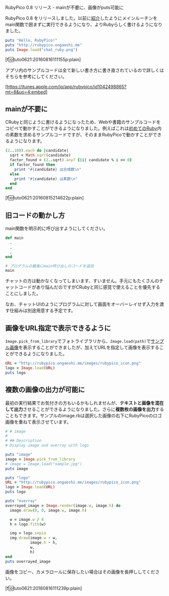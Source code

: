RubyPico 0.8 リリース - mainが不要に、画像がputs可能に
<!-- 10328749687179311836 -->
RubyPico 0.8 をリリースしました。以前に[紹介](http://ongaeshi.hatenablog.com/entry/rubypico-0.6)したようにメインルーチンをmain関数で囲まずに実行できるようになり、よりRubyらしく書けるようになりました。

```ruby
puts "Hello, RubyPico!"
puts "http://rubypico.ongaeshi.me"
puts Image.load("chat_ruby.png")
```

[f:id:tuto0621:20160816111155p:plain]

アプリ内のサンプルコードは全て新しい書き方に書き直されているので詳しくはそちらを参考にしてください。

[https://itunes.apple.com/jp/app/rubypico/id1042498865?mt=8&uo=4:embed]

## mainが不要に
CRubyと同じように書けるようになったため、Webや書籍のサンプルコードをコピペで動かすことができるようになりました。例えばこれは[初めてのRuby](http://ongaeshi.hatenablog.com/entry/first-ruby)内の素数を求めるサンプルコードですが、そのままRubyPicoで動かすことができるようになります。

```ruby
(2..100).each do |candidate|
  sqrt = Math.sqrt(candidate)
  factor_found = (2..sqrt).any? {|i| candidate % i == 0}
  if factor_found then
    print "#{candidate} は合成数\n"
  else
    print "#{candidate} は素数\n"
  end
end
```

[f:id:tuto0621:20160815214622p:plain]

## 旧コードの動かし方
main関数を明示的に呼び出すようにしてください。

```ruby
def main
  .
  .
  .
end

# プログラムの最後にmain呼び出しのコードを追加
main
```

チャットの方は動かなくなってしまいます、すいません。手元にもたくさんのチャットコードがあり悩んだのですがCRubyと同じ感覚で使えることを優先することにしました。

なお、チャットUIのようにプログラムに対して画面をオーバーレイせず入力を渡す仕組みは別途用意する予定です。

## 画像をURL指定で表示できるように
`Image.pick_from_library`でフォトライブラリから、`Image.load(path)`で[サンプル画像](https://github.com/ongaeshi/RubyPico/tree/master/resources/images)を表示することができましたが、加えてURLを指定して画像を表示することができるようになりました。

```ruby
URL = "http://rubypico.ongaeshi.me/images/rubypico_icon.png"
logo = Image.load(URL)
puts logo
```

## 複数の画像の出力が可能に
最初の実行結果でお気付きの方もいるかもしれませんが、**テキストと画像を混在して出力**させることができるようになりました。さらに**複数枚の画像を出力**することもできます。サンプルのimage.rbは選択した画像の右下にRubyPicoのロゴ画像を重ねて表示させています。

```ruby
# # image
#
# ## Description
# Display image and overray with logo

puts "image"
image = Image.pick_from_library
# image = Image.load("sample.jpg")
puts image

puts "logo"
URL = "http://rubypico.ongaeshi.me/images/rubypico_icon.png"
logo = Image.load(URL)
puts logo

puts "overray"
overrayed_image = Image.render(image.w, image.h) do
  image.draw(0, 0, image.w, image.h)

  w = image.w / 8
  h = logo.fith(w)

  img = logo.sepia
  img.draw(image.w - w,
           image.h - h,
           w,
           h)
end
puts overrayed_image
```

画像をコピー、カメラロールに保存したい場合はその画像を長押ししてください。

[f:id:tuto0621:20160816111239p:plain]
